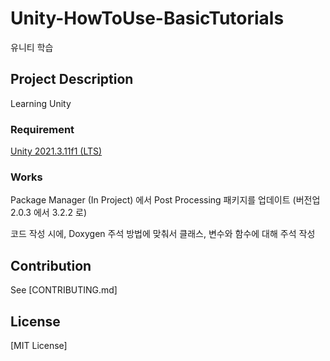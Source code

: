 # Unity-HowToUse-BasicTutorials
유니티 학습

## Project Description

Learning Unity

### Requirement

[Unity 2021.3.11f1 (LTS)](https://unity3d.com/unity/qa/lts-releases?version=2021.3)

### Works

Package Manager (In Project) 에서 Post Processing 패키지를 업데이트 (버전업 2.0.3 에서 3.2.2 로)

코드 작성 시에, Doxygen 주석 방법에 맞춰서 클래스, 변수와 함수에 대해 주석 작성

## Contribution

See [CONTRIBUTING.md]

## License

[MIT License]

